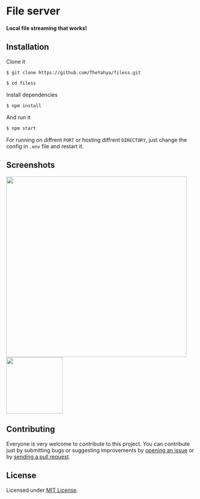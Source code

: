 # File server
#### Local file streaming that works!

## Installation
Clone it
```bash
$ git clone https://github.com/TheYahya/filess.git
```
```bash
$ cd filess
```
Install dependencies
```bash
$ npm install 
```
And run it
```bash
$ npm start
```
For running on diffrent `PORT` or hosting diffrent `DIRECTORY`, just change the config in `.env` file and restart it.

## Screenshots
<a href="https://raw.githubusercontent.com/TheYahya/filess/master/screenshots/desktop.png"><img src="https://raw.githubusercontent.com/TheYahya/filess/master/screenshots/desktop.png" width="480px"/></a>
<a href="https://raw.githubusercontent.com/TheYahya/filess/master/screenshots/mobile.jpg"><img src="https://raw.githubusercontent.com/TheYahya/filess/master/screenshots/mobile.jpg" width="150px"/></a>

## Contributing
Everyone is very welcome to contribute to this project.
You can contribute just by submitting bugs or suggesting improvements by
[opening an issue](https://github.com/TheYahya/filess/issues) or by [sending a pull request](https://github.com/TheYahya/filess/pulls).

## License
Licensed under [MIT License](LICENSE).
